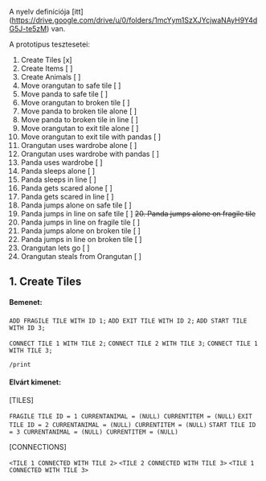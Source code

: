 A nyelv definíciója [itt] (https://drive.google.com/drive/u/0/folders/1mcYym1SzXJYcjwaNAyH9Y4dG5J-te5zM) van.

A prototipus tesztesetei:
1. Create Tiles [x]
2. Create Items [ ]
3. Create Animals [ ]
4. Move orangutan to safe tile [ ]
5. Move panda to safe tile [ ]
6. Move orangutan to broken tile [ ]
7. Move panda to broken tile alone [ ]
8. Move panda to broken tile in line [ ]
9. Move orangutan to exit tile alone [ ]
10. Move orangutan to exit tile with pandas [ ]
11. Orangutan uses wardrobe alone [ ]
12. Orangutan uses wardrobe with pandas [ ]
13. Panda uses wardrobe [ ]
14. Panda sleeps alone [ ]
15. Panda sleeps in line [ ]
16. Panda gets scared alone [ ] 
17. Panda gets scared in line [ ] 
18. Panda jumps alone on safe tile [ ]
19. Panda jumps in line on safe tile [ ]
~~20. Panda jumps alone on fragile tile~~
21. Panda jumps in line on fragile tile [ ]
22. Panda jumps alone on broken tile [ ]
23. Panda jumps in line on broken tile [ ]
24. Orangutan lets go [ ]
25. Orangutan steals from Orangutan [ ]


## 1. Create Tiles

#### Bemenet:

`ADD FRAGILE TILE WITH ID 1;`
`ADD EXIT TILE WITH ID 2;`
`ADD START TILE WITH ID 3;`

`CONNECT TILE 1 WITH TILE 2;`
`CONNECT TILE 2 WITH TILE 3;`
`CONNECT TILE 1 WITH TILE 3;`

`/print`

#### Elvárt kimenet:

[TILES]

`FRAGILE TILE ID = 1 CURRENTANIMAL = (NULL) CURRENTITEM = (NULL)`
`EXIT TILE ID = 2 CURRENTANIMAL = (NULL) CURRENTITEM = (NULL)`
`START TILE ID = 3 CURRENTANIMAL = (NULL) CURRENTITEM = (NULL)`

[CONNECTIONS]

`<TILE 1 CONNECTED WITH TILE 2>`
`<TILE 2 CONNECTED WITH TILE 3>`
`<TILE 1 CONNECTED WITH TILE 3>`


